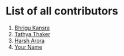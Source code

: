 # List of all contributors

1. [Bhrigu Kansra](https://github.com/kinetickansra)
2. [Tathya Thaker](https://github.com/thetathya)
3. [Harsh Arora](https://github.com/aroraharsh010)
4. [Your Name](https://github.com/yourprofile)
